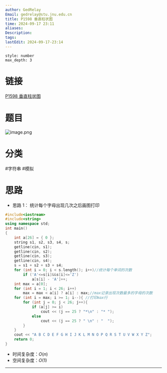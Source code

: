 ```yaml
---
author: GedRelay
Email: gedrelay@stu.jnu.edu.cn
title: P1598 垂直柱状图
time: 2024-09-17 23:11
aliases: 
Description: 
tags: 
lastEdit: 2024-09-17-23:14
---
```


```toc
style: number
max_depth: 3
```

# 链接
[P1598 垂直柱状图](https://www.luogu.com.cn/problem/P1598) 

# 题目
![image.png](https://ged-pic-bed.oss-cn-guangzhou.aliyuncs.com/img/202409172312986.png)


# 分类
#字符串 #模拟 

# 思路
- 思路 1：
统计每个字母出现几次之后画图打印


```cpp
#include<iostream>
#include<string>
using namespace std;
int main()
{
	int a[26] = { 0 };
	string s1, s2, s3, s4, s;
	getline(cin, s1);
	getline(cin, s2);
	getline(cin, s3);
	getline(cin, s4);
	s = s1 + s2 + s3 + s4;
	for (int i = 0; i < s.length(); i++)//统计每个单词的次数
		if ('A'<=s[i]&&s[i]<='Z')
			a[s[i] - 'A']++;
	int max = a[0];
	for (int i = 1; i < 26; i++)
		max = max < a[i] ? a[i] : max;//max记录出现次数最多的字母的次数
	for (int i = max; i >= 1; i--){ //打印max行
		for (int j = 0; j < 26; j++){
			if (a[j] >= i)
				cout << (j == 25 ? "*\n" : "* ");
			else
				cout << (j == 25 ? " \n" : "  ");
		}
	}
	cout << "A B C D E F G H I J K L M N O P Q R S T U V W X Y Z";
	return 0;
}
```


- 时间复杂度：${O\left( n \right)  }$ 
- 空间复杂度：${O\left( 1 \right)  }$ 


---

